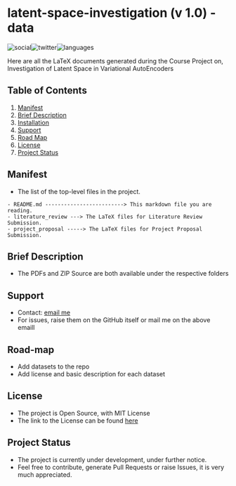 # latent-space-investigation (v 1.0) - data

 ![social](https://img.shields.io/github/followers/VMrGamer?style=social)![twitter](https://img.shields.io/twitter/follow/VedantPat?style=social)![languages](https://img.shields.io/github/languages/count/VMrGamer/latent-space-investigation)

 Here are all the LaTeX documents generated during the Course Project on, Investigation of Latent Space in Variational AutoEncoders


## Table of Contents

1. [Manifest](#manifest)
2. [Brief Description](#brief-description)
3. [Installation](#installation)
4. [Support](#support)
5. [Road Map](#road-map)
6. [License](#license)
7. [Project Status](#project-status)


## Manifest

- The list of the top-level files in the project.

```
- README.md -------------------------> This markdown file you are reading.
- literature_review ---> The LaTeX files for Literature Review Submission.
- project_proposal -----> The LaTeX files for Project Proposal Submission.
```


## Brief Description

- The PDFs and ZIP Source are both available under the respective folders


## Support

- Contact: [email me](v.mr.gamer@gmail.com)
- For issues, raise them on the GitHub itself or mail me on the above emaill


## Road-map

- Add datasets to the repo
- Add license and basic description for each dataset


## License

- The project is Open Source, with MIT License
- The link to the License can be found [here](https://github.com/VMrGamer/latent-space-investigation/blob/main/LICENSE)


## Project Status

- The project is currently under development, under further notice.
- Feel free to contribute, generate Pull Requests or raise Issues, it is very much appreciated.